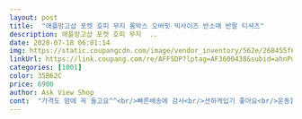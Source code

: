 ```yaml
---
layout: post 
title:  "애플망고샵 포켓 호피 무지 롱박스 오버핏 빅사이즈 반소매 반팔 티셔츠" 
description: 애플망고샵 포켓 호피 무지  ..
date: 2020-07-18 06:01:14 
img: https://static.coupangcdn.com/image/vendor_inventory/562e/268455f69e6826fb332b1bdd7dad02fd7addab3b812f62eade831191ae9f.jpg 
linkUrl: https://link.coupang.com/re/AFFSDP?lptag=AF3600438&subid=ahnPublicAsk&pageKey=1771706900&itemId=3016694375&vendorItemId=71004868159&traceid=V0-113-dae5a7b20a1a28e4 
categories: [1001] 
color: 35B62C 
price: 6900 
author: Ask View Shop 
cont:  "가격도 맘에 꼭 들고요^^<br/>빠른배송에 감사<br/>션하게입기 좋아요<br/>운동할때 편하게 입을려고 재구매<br/>잘입을께요<br/>큼직하고 얇고 너무 맘에듭니다.<br/><br/>화이트와블랙.<br/><br/>" 
---
```

